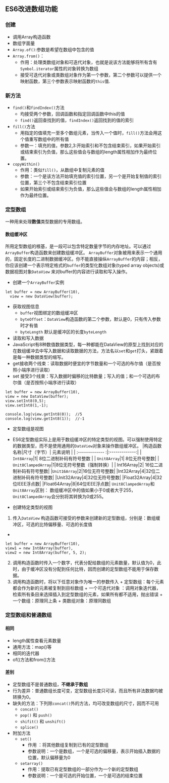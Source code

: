 ## ES6改进数组功能
### 创建
+ 调用Array构造函数
+ 数组字面量
+ `Array.of()`:参数是希望在数组中包含的值
+ `Array.from()`：
  + 作用：处理类数组对象和可迭代对象，也就是说该方法能够将所有含有`Symbol.iterator`属性的对象转换为数组
  + 接受可迭代对象或类数组对象作为第一个参数，第二个参数可以提供一个映射函数，第三个参数表示映射函数的`this`值.
### 新方法
+ `find()`和`findIndex()`方法
  + 均接受两个参数，回调函数和指定回调函数中this的值
  + `find()`返回查找到的值，`findIndex()`返回找到的值的索引
+ `fill()`方法
  +  用指定的值填充一至多个数组元素，当传入一个值时，`fill()`方法会用这个值重写数组中的所有值
  + 参数一：填充的值，参数2,3:开始索引和不包含结束索引，如果开始索引或结束索引为负值，那么这些值会与数组的length属性相加作为最终位置。
+ `copyWithin()`
  +  作用：类似`fill()`，从数组中复制元素的值
  + 参数：一个是该方法开始填充值的索引位置，另一个是开始复制值的索引位置，第三个不包含结束索引位置
  + 如果开始索引或结束索引为负值，那么这些值会与数组的length属性相加作为最终位置。
### 定型数组
一种用来处理**数值**类型数据的专用数组。
#### 数组缓冲区
所用定型数组的根基，是一段可以包含特定数量字节的内存地址。可以通过`ArrayBuffer`构造函数来创建数组缓冲区。
`ArrayBuffer`对象被用来表示一个通用的，固定长度的二进制数据缓冲区。你不能直接操纵`ArrayBuffer`的内容；相反，你应该创建一个表示特定格式的`buffer`的类型化数组对象(typed array objects)或数据视图对象`DataView` 来对buffer的内容进行读取和写入操作。

+ 创建一个`ArrayBuffer`实例
```
let buffer = new ArrayBuffer(10),
  view = new DataView(buffer);
```
+ 获取视图信息
  + `buffer`视图绑定的数组缓冲区
  + `byteOffset`：`DataView`构造函数的第二个参数，默认是0，只有传入参数时才有值
  + `byteLength` 默认是缓冲区的长度`byteLength`
+  读取和写入数据
  +  JavaScript有8种数值数据类型，每一种都能在DataView的原型上找到对应的在数组缓冲去中写入数据和读取数据的方法，方法名以`set`和`get`打头，紧跟着是每一种数据类型的缩写。
  + get接收两个线束：读取数据时便宜的字节数量和一个可选的布尔值（是否按照小端序进行读取）  
  + set 接受3个线束：写入数据时偏移的比特数量；写入的值；和一个可选的布尔值（是否按照小端序进行读取）
```
let buffer = new ArrayBuffer(10),
view = new DataView(buffer);
view.setInt8(0,5);
view.setInt8(1,-1);

console.log(view.getInt8(0));  //5
console.log(view.getInt8(1));  //-1
```
+ 定型数组是视图
 + ES6定型数组实际上是用于数组缓冲区的特定类型的视图。可以强制使用特定的数据类型，而不是使用通用的`DataView`对象来操作数组缓冲区。
|构造函数名称|尺寸（字节）| 元素说明       | 
| :------------- :|:-------------:| 
| `Int8Array`|1| 8位二进制补码有符号整数 | 
| `Unit8Array`|1| 8位无符号整数|
| `Unit8ClampedArray`|1|8位无符号整数（强制转换）| 
| Int16Array|2| 16位二进制补码有符号整数|
|`Unit16Array`|2|16位无符号整数|
|Int32Array|4|32位二进制补码有符号整数|
|Unit32Array|4|32位无符号整数|
|Float32Array|4|32位IEEE浮点数|
|Float64Array|8|64位IEEE浮点数|
`Unit8ClampedArray`和`Unit8Array`区别：
数组缓冲区中的值如果小于0或者大于255，`Unit8ClampedArray`会分别将其转换为0或255。

+ 创建特定类型的视图
 1. 传入`DataView` 构造函数可接受的参数来创建新的定型数组，分别是：数组缓冲区，可选的比特偏移量、可选的长度值
 +
  ```
 let buffer = new ArrayBuffer(10),
  view1 = new Int8Array(buffer),
  view2 = new Int8Array(buffer, 5, 2);
```
   
   2. 调用构造函数时传入一个数字，代表分配给数组的元素数量，默认值为0，此时，由于缓冲区没有分配到任何比特，因而创建的定型数组不能用于保存数据。
   3. 调用构造函数时，将以下任意对象作为唯一的参数传入
    + 定型数组：每个元素都会作为新的元素被复制到目标数组
    + 一个可迭代对象 ：调用对象迭代器，检索所有条目来选择插入到定型数组的元素，如果所有都不适用，抛出错误
    + 一个数组：原理同上条
    + 类数组对象：原理同数组
### 定型数组和普通数组
#### 相同
  + length属性查看元素数量
  + 通用方法：map()等
  + 相同的迭代器
  + of()方法和from()方法
#### 差别
+ 定型数组不是普通数组，**不继承于数组**
+ 行为差异：普通数组长度可变，定型数组长度只可读，而且所有非法数据均被转换为0。
+ 缺失的方法：下列除`concat()`外的方法，均可改变数组的尺寸，因而不可用
  + `concat()`
  + `pop()` 和 `push()`
  + `shifit()` 和 `unshift()`
  + `splice()`
+ 附加方法
  + `set()`
	  + 作用 ：将其他数组复制到已有的定型数组
	  + 参数说明：一个是数组，一个是可选的偏移量，表示开始插入数据的位置，默认偏移量为0
  + `setarray()`
	  + 作用：提取已有定型数组的一部分作为一个新的定型数组
	  + 参数说明：一个是可选的开始位置，一个是可选的结束位置
